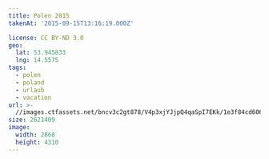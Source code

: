 ```yaml
---
title: Polen 2015
takenAt: '2015-09-15T13:16:19.000Z'

license: CC BY-ND 3.0
geo:
  lat: 53.945833
  lng: 14.5575
tags:
  - polen
  - poland
  - urlaub
  - vacation
url: >-
  //images.ctfassets.net/bncv3c2gt878/V4p3xjYJjpQ4qaSpI7EKk/1e3f84cd6065aa2953bb3e898dce23b6/polen-2015_25657162120_o
size: 2621409
image:
  width: 2868
  height: 4310
---
```

